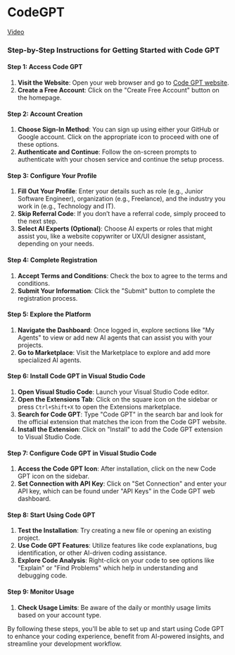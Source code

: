 # CodeGPT

[Video](https://vimeo.com/940413213/24104bfb2e?share=copy)

### Step-by-Step Instructions for Getting Started with Code GPT

#### Step 1: Access Code GPT
1. **Visit the Website**: Open your web browser and go to [Code GPT website](https://codegpt.co).
2. **Create a Free Account**: Click on the "Create Free Account" button on the homepage.

#### Step 2: Account Creation
1. **Choose Sign-In Method**: You can sign up using either your GitHub or Google account. Click on the appropriate icon to proceed with one of these options.
2. **Authenticate and Continue**: Follow the on-screen prompts to authenticate with your chosen service and continue the setup process.

#### Step 3: Configure Your Profile
1. **Fill Out Your Profile**: Enter your details such as role (e.g., Junior Software Engineer), organization (e.g., Freelance), and the industry you work in (e.g., Technology and IT).
2. **Skip Referral Code**: If you don’t have a referral code, simply proceed to the next step.
3. **Select AI Experts (Optional)**: Choose AI experts or roles that might assist you, like a website copywriter or UX/UI designer assistant, depending on your needs.

#### Step 4: Complete Registration
1. **Accept Terms and Conditions**: Check the box to agree to the terms and conditions.
2. **Submit Your Information**: Click the "Submit" button to complete the registration process.

#### Step 5: Explore the Platform
1. **Navigate the Dashboard**: Once logged in, explore sections like "My Agents" to view or add new AI agents that can assist you with your projects.
2. **Go to Marketplace**: Visit the Marketplace to explore and add more specialized AI agents.

#### Step 6: Install Code GPT in Visual Studio Code
1. **Open Visual Studio Code**: Launch your Visual Studio Code editor.
2. **Open the Extensions Tab**: Click on the square icon on the sidebar or press `Ctrl+Shift+X` to open the Extensions marketplace.
3. **Search for Code GPT**: Type "Code GPT" in the search bar and look for the official extension that matches the icon from the Code GPT website.
4. **Install the Extension**: Click on "Install" to add the Code GPT extension to Visual Studio Code.

#### Step 7: Configure Code GPT in Visual Studio Code
1. **Access the Code GPT Icon**: After installation, click on the new Code GPT icon on the sidebar.
2. **Set Connection with API Key**: Click on "Set Connection" and enter your API key, which can be found under "API Keys" in the Code GPT web dashboard.

#### Step 8: Start Using Code GPT
1. **Test the Installation**: Try creating a new file or opening an existing project.
2. **Use Code GPT Features**: Utilize features like code explanations, bug identification, or other AI-driven coding assistance.
3. **Explore Code Analysis**: Right-click on your code to see options like "Explain" or "Find Problems" which help in understanding and debugging code.

#### Step 9: Monitor Usage
1. **Check Usage Limits**: Be aware of the daily or monthly usage limits based on your account type.

By following these steps, you'll be able to set up and start using Code GPT to enhance your coding experience, benefit from AI-powered insights, and streamline your development workflow.
